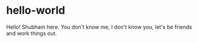 # hello-world

Hello! Shubham here. You don't know me, I don't know you, let's be friends and work things out.
